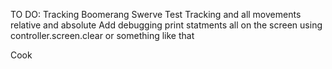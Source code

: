 TO DO:
Tracking 
Boomerang Swerve 
Test Tracking and all movements relative and absolute 
Add debugging print statments all on the screen using controller.screen.clear or something like that 

Cook
